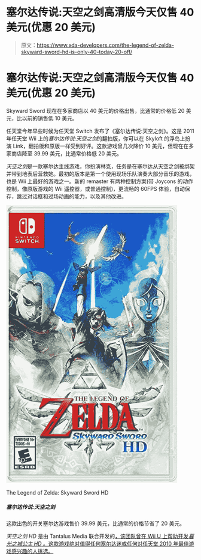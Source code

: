 # 塞尔达传说:天空之剑高清版今天仅售 40 美元(优惠 20 美元)

> 原文：<https://www.xda-developers.com/the-legend-of-zelda-skyward-sword-hd-is-only-40-today-20-off/>

# 塞尔达传说:天空之剑高清版今天仅售 40 美元(优惠 20 美元)

Skyward Sword 现在在多家商店以 40 美元的价格出售，比通常的价格低 20 美元，比以前的销售低 10 美元。

任天堂今年早些时候为任天堂 Switch 发布了《塞尔达传说:天空之剑》。这是 2011 年任天堂 Wii 上的*塞尔达传说:天空之剑*的翻拍版，你可以在 Skyloft 的浮岛上扮演 Link，翻拍版和原版一样受到好评。这款游戏曾几次降价 10 美元，但现在在多家商店降至 39.99 美元，比通常价格低 20 美元。

*天空之剑*是一款塞尔达主线游戏，你扮演林克，任务是在塞尔达从天空之剑被绑架并带到地表后营救她。最初的版本是第一个使用现场乐队演奏大部分音乐的游戏，也是 Wii 上最好的游戏之一。新的 remaster 有两种控制方案(带 Joycons 的动作控制，像原版游戏的 Wii 遥控器，或普通控制)，更流畅的 60FPS 体验，自动保存，跳过对话框和过场动画的能力，以及其他改进。

 <picture>![This excellent Zelda game for the Switch is on sale for $39.99, a savings of $20 from the usual price.](img/237af95f161d7ea72cc6e51fd66856ec.png)</picture> 

The Legend of Zelda: Skyward Sword HD

##### 塞尔达传说:天空之剑

这款出色的开关塞尔达游戏售价 39.99 美元，比通常的价格节省了 20 美元。

*天空之剑* *HD* 是由 Tantalus Media 联合开发的[，该团队曾在 Wii U 上帮助开发*暮光之城公主 HD* 。这款游戏绝对值得任何塞尔达迷或任何对任天堂 2010 年最佳游戏感兴趣的人挑选。](https://www.vooks.net/aussie-developers-tantalus-return-to-hyrule-with-skyward-sword-hd/)